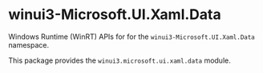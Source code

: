 <!-- warning: Please don't edit this file. It was automatically generated. -->

# winui3-Microsoft.UI.Xaml.Data

Windows Runtime (WinRT) APIs for for the `winui3-Microsoft.UI.Xaml.Data` namespace.

This package provides the `winui3.microsoft.ui.xaml.data` module.
